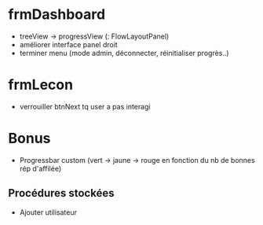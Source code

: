 # frmDashboard
- treeView -> progressView (: FlowLayoutPanel)
- améliorer interface panel droit
- terminer menu (mode admin, déconnecter, réinitialiser progrès..)

# frmLecon
- verrouiller btnNext tq user a pas interagi

# Bonus
- Progressbar custom (vert -> jaune -> rouge en fonction du nb de bonnes rép
d'affilée)
## Procédures stockées
- Ajouter utilisateur

